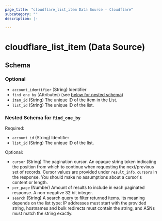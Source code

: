 ```yaml
---
page_title: "cloudflare_list_item Data Source - Cloudflare"
subcategory: ""
description: |-
  
---
```


# cloudflare_list_item (Data Source)




<!-- schema generated by tfplugindocs -->
## Schema

### Optional

- `account_identifier` (String) Identifier
- `find_one_by` (Attributes) (see [below for nested schema](#nestedatt--find_one_by))
- `item_id` (String) The unique ID of the item in the List.
- `list_id` (String) The unique ID of the list.

<a id="nestedatt--find_one_by"></a>
### Nested Schema for `find_one_by`

Required:

- `account_id` (String) Identifier
- `list_id` (String) The unique ID of the list.

Optional:

- `cursor` (String) The pagination cursor. An opaque string token indicating the position from which to continue when requesting the next/previous set of records. Cursor values are provided under `result_info.cursors` in the response. You should make no assumptions about a cursor's content or length.
- `per_page` (Number) Amount of results to include in each paginated response. A non-negative 32 bit integer.
- `search` (String) A search query to filter returned items. Its meaning depends on the list type: IP addresses must start with the provided string, hostnames and bulk redirects must contain the string, and ASNs must match the string exactly.


